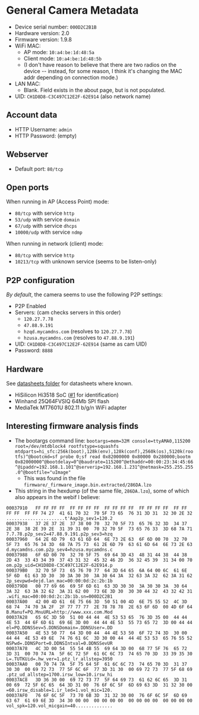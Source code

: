 # General Camera Metadata

* Device serial number: `000D2C2B1B`
* Hardware version: 2.0
* Firmware version: 1.9.8
* WiFi MAC:
    * AP mode: `10:a4:be:1d:48:5a`
    * Client mode: `10:a4:be:1d:48:5b`
    * (I don't have reason to believe that there are two radios on the device -- instead, for some reason, I think it's changing the MAC addr depending on connection mode.)
* LAN MAC:
    * Blank.  Field exists in the about page, but is not populated.
* UID: `CH1D8D8-C3C497C12E2F-62E914` (also network name)

## Account data
* HTTP Username: `admin`
* HTTP Password: (empty)

## Webserver
 * Default port: `80/tcp`

## Open ports

When running in AP (Access Point) mode:
* `80/tcp` with service `http`
* `53/udp` with service `domain`
* `67/udp` with service `dhcps`
* `10000/udp` with service `ndmp`

When running in network (client) mode:
* `80/tcp` with service `http`
* `10213/tcp` with unknown service (seems to be listen-only)

## P2P configuration

*By default*, the camera seems to use the following P2P settings:

* P2P Enabled
* Servers: (cam checks servers in this order)
    * `120.27.7.78`
    * `47.88.9.191`
    * `hzqd.mycamdns.com` (resolves to `120.27.7.78`)
    * `hzusa.mycamdns.com` (resolves to `47.88.9.191`)
* UID: `CH1D8D8-C3C497C12E2F-62E914` (same as cam UID)
* Password: `8888`

## Hardware
See [datasheets folder](https://github.com/UND-ARC/IPCam/tree/master/datasheets) for datasheets where known.
* HiSilicon Hi3518 SoC ([#1](https://github.com/UND-ARC/IPCam/issues/1) for identification)
* Winhand 25Q64FVSIQ 64Mb SPI flash
* MediaTek MT7601U 802.11 b/g/n WiFi adapter

## Interesting firmware analysis finds

* The bootargs command line: `bootargs=mem=32M console=ttyAMA0,115200 root=/dev/mtdblock4 rootfstype=squashfs mtdparts=hi_sfc:256k(boot),128k(env),128k(conf),2560k(os),5120k(rootfs)^@bootcmd=sf probe 0;sf read 0x82000000 0x80000 0x280000;bootm 0x82000000^@bootdelay=0^@baudrate=115200^@ethaddr=00:00:23:34:45:66^@ipaddr=192.168.1.101^@serverip=192.168.1.231^@netmask=255.255.255.0^@bootfile="uImage"`
  * This was found in the file `firmware/_firmware_image.bin.extracted/286DA.lzo`
* This string in the hexdump (of the same file, `286DA.lzo`), some of which also appears in the webif I believe:
```
00037910   FF FF FF FF  FF FF FF FF  FF FF FF FF  FF FF FF FF  FF FF FF FF  FF FF 74 27  41 61 70 32  70 5F 73 65  76 31 3D 31  32 30 2E 32  ......................t'Aap2p_sev1=120.2
00037938   37 2E 37 2E  37 38 00 70  32 70 5F 73  65 76 32 3D  34 37 2E 38  38 2E 39 2E  31 39 31 00  70 32 70 5F  73 65 76 33  3D 68 7A 71  7.7.78.p2p_sev2=47.88.9.191.p2p_sev3=hzq
00037960   64 2E 6D 79  63 61 6D 64  6E 73 2E 63  6F 6D 00 70  32 70 5F 73  65 76 34 3D  68 7A 75 73  61 2E 6D 79  63 61 6D 64  6E 73 2E 63  d.mycamdns.com.p2p_sev4=hzusa.mycamdns.c
00037988   6F 6D 00 70  32 70 5F 75  69 64 3D 43  48 31 44 38  44 38 2D 43  33 43 34 39  37 43 31 32  45 32 46 2D  36 32 45 39  31 34 00 70  om.p2p_uid=CH1D8D8-C3C497C12E2F-62E914.p
000379B0   32 70 5F 73  65 76 70 77  64 3D 64 65  6A 64 00 6C  61 6E 5F 6D  61 63 3D 30  30 3A 30 30  3A 30 64 3A  32 63 3A 32  62 3A 31 62  2p_sevpwd=dejd.lan_mac=00:00:0d:2c:2b:1b
000379D8   00 77 69 66  69 5F 6D 61  63 3D 30 30  3A 30 30 3A  30 64 3A 32  63 3A 32 62  3A 31 62 00  73 6E 3D 30  30 30 44 32  43 32 42 31  .wifi_mac=00:00:0d:2c:2b:1b.sn=000D2C2B1
00037A00   42 00 4D 61  6E 75 66 3D  50 51 00 4D  6E 75 55 52  4C 3D 68 74  74 70 3A 2F  2F 77 77 77  2E 78 78 78  2E 63 6F 6D  00 4D 6F 64  B.Manuf=PQ.MnuURL=http://www.xxx.com.Mod
00037A28   65 6C 3D 50  51 00 44 44  4E 53 53 65  76 3D 35 00  44 44 4E 53  44 6F 6D 61  69 6E 3D 00  44 44 4E 53  55 73 65 72  3D 00 44 44  el=PQ.DDNSSev=5.DDNSDomain=.DDNSUser=.DD
00037A50   4E 53 50 77  64 3D 00 44  44 4E 53 50  6F 72 74 3D  30 00 44 44  4E 53 49 6E  74 76 61 6C  3D 30 00 44  44 4E 53 53  65 76 55 52  NSPwd=.DDNSPort=0.DDNSIntval=0.DDNSSevUR
00037A78   4C 3D 00 54  55 54 4B 55  69 64 3D 00  68 77 5F 76  65 72 3D 31  00 70 74 7A  5F 6C 72 5F  61 6C 6C 73  74 65 70 3D  33 39 35 30  L=.TUTKUid=.hw_ver=1.ptz_lr_allstep=3950
00037AA0   00 70 74 7A  5F 75 64 5F  61 6C 6C 73  74 65 70 3D  31 37 30 30  00 69 72 73  77 5F 6C 6F  77 3D 31 30  00 69 72 73  77 5F 68 69  .ptz_ud_allstep=1700.irsw_low=10.irsw_hi
00037AC8   3D 36 30 00  69 72 73 77  5F 64 69 73  61 62 6C 65  3D 31 00 69  72 5F 6C 65  64 3D 31 00  76 6F 6C 5F  6D 69 63 3D  31 32 30 00  =60.irsw_disable=1.ir_led=1.vol_mic=120.
00037AF0   76 6F 6C 5F  73 70 6B 3D  31 32 30 00  76 6F 6C 5F  6D 69 63 67  61 69 6E 3D  34 30 00 00  00 00 00 00  00 00 00 00  00 00 00 00  vol_spk=120.vol_micgain=40..............
```
